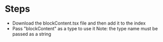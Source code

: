 # Steps
+ Download the blockContent.tsx file and then add it to the index
+ Pass "blockContent" as a type to use it Note: the type name must be passed as a string
